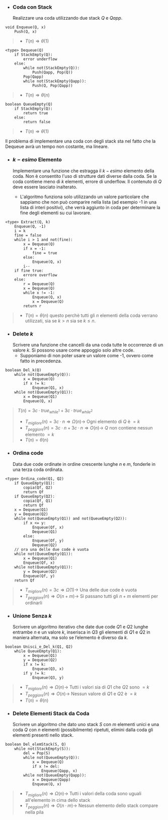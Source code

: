 - ### Coda con Stack
	Realizzare una coda utilizzando due stack $Q$ e $Qapp$.

``` Pseudocodice TI:"Enqueue" "FOLD"
void Enqueue(Q, x)
	Push(Q, x)
```

>- $T(n)\Rightarrow θ(1)$ 

``` Pseudocodice TI:"Dequeue" "FOLD"
<type> Dequeue(Q)
	if StackEmpty(Q):
		error underflow
	else:
		while not(StackEmpty(Q)):
			Push(Qapp, Pop(Q))
		Pop(Qapp)
		while not(StackEmpty(Qapp)):
			Push(Q, Pop(Qapp))
```

>- $T(n)\Rightarrow θ(n)$ 

``` Pseudocodice TI:"QueueEmpty" "FOLD"
boolean QueueEmpty(Q)
	if StackEmpty(Q):
		return true
	else:
		return false
```

>- $T(n)\Rightarrow θ(1)$ 

Il problema di implementare una coda con degli stack sta nel fatto che la Dequeue avrà un tempo non costante, ma lineare.

- ### $k-esimo$ Elemento
	Implementare una funzione che estragga il $k-esimo$ elemento della coda. Non è consentito l'uso di strutture dati diverse dalla coda. Se la coda contiene meno di $k$ elementi, errore di underflow.
	Il contenuto di $Q$ deve essere lasciato inalterato.

	- L'algoritmo funziona solo utilizzando un valore particolare che sappiamo che non può comparire nella lista (ad esempio -1 in una lista di interi positivi), che verrà aggiunto in coda per determinare la fine degli elementi su cui lavorare.

``` Pseudocodice TI:"Extract" "FOLD"
<type> Extract(Q, k)
	Enqueue(Q, -1)
	i = k
	fine = false
	while i > 1 and not(fine):
		x = Dequeue(Q)
		if x = -1:
			fine = true
		else:
			Enqueue(Q, x)
		i--
	if fine true:
		errore overflow
	else:
		r = Dequeue(Q)
		x = Dequeue(Q)
		while x != -1:
			Enqueue(Q, x)
			x = Dequeue(Q)
		return r
```

>- $T(n) = θ(n)$
>questo perchè tutti gli $n$ elementi della coda verrano utilizzati, sia se $k>n$ sia se $k≤n$.

- ### Delete $k$
	Scrivere una funzione che cancelli da una coda tutte le occorrenze di un valore $k$. Si possono usare come appoggio solo altre code.
	- Supponiamo di non poter usare un valore come -1, ovvero come fatto in precedenza.

``` Pseudocodice TI:"Del_k" "FOLD"
boolean Del_k(Q)
	while not(QueueEmpty(Q)):
		x = Dequeue(Q)
		if x != k:
			Enqueue(Q1, x)
	while not(QueueEmpty(Q1)):
		x = Dequeue(Q1)
		Enqueue(Q, x)
```

>$T(n) = 3c·true_{while^1}+3c·true_{while^2}$
>- $T_{migliore}(n) = 3c·n \Rightarrow Ω(n) \rightarrow$ Ogni elemento di $Q$ è $=k$
>- $T_{peggiore}(n) = 3c·n+3c·n \Rightarrow O(n) \rightarrow$ $Q$ non contiene nessun elemento $=k$
>- $T(n)=θ(n)$

- ### Ordina code
	Data due code ordinate in ordine crescente lunghe $n$ e $m$, fonderle in una terza coda ordinata.

``` Pseudocodice TI:"Ordina_code" "FOLD"
<type> Ordina_code(Q1, Q2)
	if QueueEmpty(Q1):
		copia(Qf, Q2)
		return Qf
	if QueueEmpty(Q2):
		copia(Qf, Q1)
		return Qf
	x = Dequeue(Q1)
	y = Dequeue(Q2)
	while not(QueueEmpty(Q1)) and not(QueueEmpty(Q2)):
		if x <= y:
			Enqueue(Qf, x)
			Dequeue(Q1)
		else:
			Enqueue(Of, y)
			Dequeue(Q2)
	// ora una delle due code è vuota
	while not(QueueEmpty(Q1)):
		x = Dequeue(Q1)
		Enqueue(Qf, x)
	while not(QueueEmpty(Q1)):
		y = Dequeue(Q2)
		Enqueue(Qf, y)
	return Qf
```

>- $T_{migliore}(n) = 3c \Rightarrow Ω(1) \rightarrow$ Una delle due code è vuota
>- $T_{peggiore}(n) \Rightarrow O(n+m) \rightarrow$ Si passano tutti gli $n+m$ elementi per ordinarli

- ### Unione Senza $k$
	Scrivere un algoritmo iterativo che date due code $Q1$ e $Q2$ lunghe entrambe $n$ e un valore $k$, inserisca in $Q3$ gli elementi di $Q1$ e $Q2$ in maniera alternata, ma solo se l’elemento è diverso da $k$.

``` Pseudocodice TI:"Unisci_e_Del_k" "FOLD"
boolean Unisci_e_Del_k(Q1, Q2)
	while QueueEmpty(Q1):
		x = Dequeue(Q1)
		y = Dequeue(Q2)
		if x != k:
			Enqueue(Q3, x)
		if y != k:
			Enqueue(Q3, y)
```

>- $T_{migliore}(n) \Rightarrow Ω(n) \rightarrow$ Tutti i valori sia di $Q1$ che $Q2$ sono $=k$
>- $T_{peggiore}(n) \Rightarrow O(n) \rightarrow$ Nessun valore di $Q1$ e $Q2$ è $=k$
>- $T(n)=θ(n)$

- ### Delete Elementi Stack da Coda
	Scrivere un algoritmo che dato uno stack $S$ con $m$ elementi unici e una coda $Q$ con $n$ elementi (possibilmente) ripetuti, elimini dalla coda gli elementi presenti nello stack.

``` Pseudocodice TI:"Del_elemStack" "FOLD"
boolean Del_elemStack(S, Q)
	while not(StackEmpty(S)):
		del = Pop(S)
		while not(QueueEmpty(Q)):
			x = Dequeue(Q)
			if x != del:
				Enqueue(Qapp, x)
		while not(QueueEmpty(Qapp)):
			x = Dequeue(Qapp)
			Enqueue(Q, x)
```

>- $T_{migliore}(n) \Rightarrow Ω(n) \rightarrow$ Tutti i valori della coda sono uguali all'elemento in cima dello stack
>- $T_{peggiore}(n) \Rightarrow O(n·m) \rightarrow$ Nessun elemento dello stack compare nella pila
